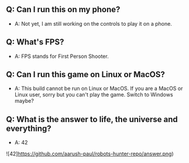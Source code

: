 ## Q: Can I run this on my phone?
- A: Not yet, I am still working on the controls to play it on a phone.

## Q: What's FPS?
- A: FPS stands for First Person Shooter.

## Q: Can I run this game on Linux or MacOS?
- A: This build cannot be run on Linux or MacOS. If you are a MacOS or Linux user, sorry but you can't play the game. Switch to Windows maybe?

## Q: What is the answer to life, the universe and everything?
- A: 42

![42]https://github.com/aarush-paul/robots-hunter-repo/answer.png)
